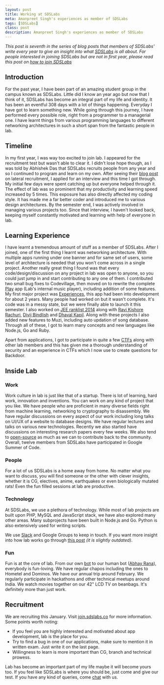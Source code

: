 ```yaml
---
layout: post
title: Working at SDSLabs
meta: Amanpreet Singh's experiences as member of SDSLabs
tags: [SDSLabs]
class: post
description: Amanpreet Singh's experiences as member of SDSLabs
---
```



_This post is seventh in the series of blog posts that members of SDSLabs' write every year to give an insight into what [SDSLabs](http://sdslabs.co) is all about. For people interested in joining SDSLabs but are not in first year, please read this post on [how to join SDSLabs](http://blog.sdslabs.co/2014/01/how-to-join-sdslabs/)_

## Introduction

For the past year, I have been part of an amazing student group in the campus known as SDSLabs. Little did I know an year ago but now that I think of it, SDSLabs has become an integral part of my life and identity. It has been an eventful 308 days with a lot of things happening. Everyday I have got to learn something new. While going through this journey, I have performed every possible role, right from a programmer to a managerial one. I have learnt things from various programming languages to different networking architectures in such a short span from the fantastic people in lab.

## Timeline

In my first year, I was way too excited to join lab. I appeared for the recruitment test but wasn't able to clear it. I didn't lose hope though, as I was told by Abhishek Das that SDSLabs recruits people from any year and so I continued to program and learn on my own. After seeing their [blog post](http://blog.sdslabs.co/2014/01/how-to-join-sdslabs/) on lateral recruitment, I applied for an interview and this time I got through. My initial few days were spent catching up but everyone helped through it. The effect of lab was so prominent that my productivity and learning speed increased by 5 times. This exposure has also directly affected my coding style. It has made me a far better coder and introduced me to various design architectures. By the semester end, I was actively involved in managing various projects too. Since that interview, I haven't looked back, keeping myself constantly motivated and learning with help of everyone in lab.

## Learning Experience

I have learnt a tremendous amount of stuff as a member of SDSLabs. After I joined, one of the first thing I learnt was networking architecture. With multiple apps running under one banner and for same set of users, some level of architecture is needed that you won't come across in a single project. Another really great thing I found was that every code/design/discussion on any project in lab was open to anyone, so you could just jump in and start contributing to any one of them. I contributed two small bug fixes to Codevillage, then moved on to rewrite the complete [Play](http://github.com/sdslabs/play) app (Lab's internal music player), including addition of some features. My first major project was [Experiences](http://experiences.sdslabs.co), this app had been into development for about 2 years. Many people had worked on but it wasn't complete. It's code was in a messy state, but we were finally able to launch it this semester. I also worked on [JEE ranklist 2014](http://jee.sdslabs.co) along with [Ravi Kishore Rachuri](https://rkravi.com/), [Divij Bindlish](http://about.me/dvjbndlsh93) and [Dhaval Kapil](http://dhavalkapil.com). Along with these projects I also added new features to Muzi, including auto updation of song database. Through all of these, I got to learn many concepts and new languages like Node.js, Go and Ruby.

Apart from applications, I got to participate in quite a few [CTFs](https://ctftime.org/ctf-wtf/) along with other lab members and this has given me a thorough understanding of security and an experience in CTFs which I now use to create questions for Backdoor.

## Inside Lab

### Work

Work culture in lab is just like that of a startup. There is lot of learning, hard work, innovation and inventions. You can work on any kind of project that you like. We have people who are proficient in many diverse fields right from machine learning, networking to cryptography to disassembly. We have regular discussions on every aspect of our work including long talks on UI/UX of a website to database designs. We have regular lectures and talks on various new technologies. Recently we also started have discussions on interesting research papers every few weeks. We also tend to [open-source](http://github.com/sdslabs) as much as we can to contribute back to the community. Overall, twelve members from SDSLabs have participated in Google Summer of Code.

### People

For a lot of us SDSLabs is a home away from home. No matter what you want to discuss, you will find someone or the other with clever insights, whether it is  CG, electives, anime, earthquakes or even biologically mutated rats! Even the fun filled sessions at lab are productive.

### Technology

At SDSLabs, we use a plethora of technology. While most of lab projects are built upon PHP, MySQL and JavaScript stack, we have also explored many other areas. Many subprojects have been built in Node.js and Go. Python is also extensively used for writing scripts.

We use [Slack](https://slack.com) and Google Groups to keep in touch. If you want more insight into how lab works go through [this post](http://blog.sdslabs.co/2012/12/how-does-sdslabs-work/) _(it is slightly outdated)_.

### Fun

Fun is at the core of lab. From our own [bot](http://github.com/sdslabs/bot) to our human bot ([Abhay Rana](http://about.me/n3m0)), everybody is fun-loving. We have regular chapos including the ones to Hometel and Dominos. We have our annual trip around February. We regularly participate in hackathons and other technical meetups around India. We watch movies together on our 42" LCD TV on beanbags. It's definitely more than just work.

## Recruitment

We are recruiting this January. Visit [join.sdslabs.co](http://join.sdslabs.co) for more information. Some points worth noting:

- If you feel you are highly interested and motivated about app development, lab is the place for you.
- Try to find a bug in one of our applications, make sure to mention it in written exam. Just write it on the last page.
- Willingness to learn is more important than CG, branch and technical prowess.

Lab has become an important part of my life maybe it will become yours too. If you feel like SDSLabs is where you should be, just come and give our test. If you have any kind of queries, come [chat](http://chat.sdslabs.co) with us.
